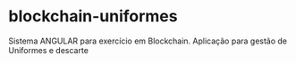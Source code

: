 # blockchain-uniformes
Sistema ANGULAR para exercício em Blockchain. Aplicação para gestão de Uniformes e descarte
